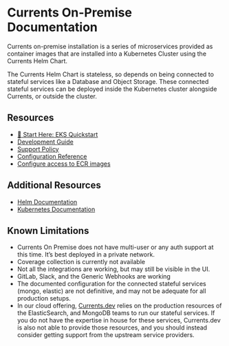 # Currents On-Premise Documentation

Currents on-premise installation is a series of microservices provided as container images that are installed into a Kubernetes Cluster using the Currents Helm Chart.

The Currents Helm Chart is stateless, so depends on being connected to stateful services like a Database and Object Storage. These connected stateful services can be deployed inside the Kubernetes cluster alongside Currents, or outside the cluster.

## Resources

- [🚀 Start Here: EKS Quickstart](./eks/quickstart.md)
- [Development Guide](./developer-guide/README.md)
- [Support Policy](./support.md)
- [Configuration Reference](configuration.md)
- [Configure access to ECR images](iam-role.md)

## Additional Resources

- [Helm Documentation](https://helm.sh/docs/)
- [Kubernetes Documentation](https://kubernetes.io/docs/)

## Known Limitations

- Currents On Premise does not have multi-user or any auth support at this time. It’s best deployed in a private network.
- Coverage collection is currently not available
- Not all the integrations are working, but may still be visible in the UI.
- GitLab, Slack, and the Generic Webhooks are working
- The documented configuration for the connected stateful services (mongo, elastic) are not definitive, and may not be adequate for all production setups.
- In our cloud offering, [Currents.dev](https://currents.dev) relies on the production resources of the ElasticSearch, and MongoDB teams to run our stateful services. If you do not have the expertise in house for these services, Currents.dev is also not able to provide those resources, and you should instead consider getting support from the upstream service providers.